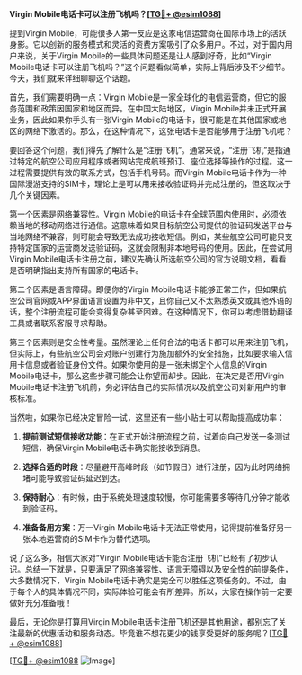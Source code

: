 **Virgin Mobile电话卡可以注册飞机吗？[[TG💪+ @esim1088](https://t.me/s/esim1088)]**

提到Virgin Mobile，可能很多人第一反应是这家电信运营商在国际市场上的活跃身影。它以创新的服务模式和灵活的资费方案吸引了众多用户。不过，对于国内用户来说，关于Virgin Mobile的一些具体问题还是让人感到好奇，比如“Virgin Mobile电话卡可以注册飞机吗？”这个问题看似简单，实际上背后涉及不少细节。今天，我们就来详细聊聊这个话题。

首先，我们需要明确一点：Virgin Mobile是一家全球化的电信运营商，但它的服务范围和政策因国家和地区而异。在中国大陆地区，Virgin Mobile并未正式开展业务，因此如果你手头有一张Virgin Mobile的电话卡，很可能是在其他国家或地区的网络下激活的。那么，在这种情况下，这张电话卡是否能够用于注册飞机呢？

要回答这个问题，我们得先了解什么是“注册飞机”。通常来说，“注册飞机”是指通过特定的航空公司应用程序或者网站完成航班预订、座位选择等操作的过程。这一过程需要提供有效的联系方式，包括手机号码。而Virgin Mobile电话卡作为一种国际漫游支持的SIM卡，理论上是可以用来接收验证码并完成注册的，但这取决于几个关键因素。

第一个因素是网络兼容性。Virgin Mobile的电话卡在全球范围内使用时，必须依赖当地的移动网络进行通信。这意味着如果目标航空公司提供的验证码发送平台与当地网络不兼容，则可能会导致无法成功接收短信。例如，某些航空公司可能只支持特定国家的运营商发送验证码，这就会限制非本地号码的使用。因此，在尝试用Virgin Mobile电话卡注册之前，建议先确认所选航空公司的官方说明文档，看看是否明确指出支持所有国家的电话卡。

第二个因素是语言障碍。即便你的Virgin Mobile电话卡能够正常工作，但如果航空公司官网或APP界面语言设置为非中文，且你自己又不太熟悉英文或其他外语的话，整个注册流程可能会变得复杂甚至困难。在这种情况下，你可以考虑借助翻译工具或者联系客服寻求帮助。

第三个因素则是安全性考量。虽然理论上任何合法的电话卡都可以用来注册飞机，但实际上，有些航空公司会对账户创建行为施加额外的安全措施，比如要求输入信用卡信息或者验证身份文件。如果你使用的是一张未绑定个人信息的Virgin Mobile电话卡，那么这些步骤可能会让你望而却步。因此，在决定是否用Virgin Mobile电话卡注册飞机前，务必评估自己的实际情况以及航空公司对新用户的审核标准。

当然啦，如果你已经决定冒险一试，这里还有一些小贴士可以帮助提高成功率：

1. **提前测试短信接收功能**：在正式开始注册流程之前，试着向自己发送一条测试短信，确保Virgin Mobile电话卡确实能接收到消息。
   
2. **选择合适的时段**：尽量避开高峰时段（如节假日）进行注册，因为此时网络拥堵可能导致验证码延迟到达。

3. **保持耐心**：有时候，由于系统处理速度较慢，你可能需要多等待几分钟才能收到验证码。

4. **准备备用方案**：万一Virgin Mobile电话卡无法正常使用，记得提前准备好另一张本地运营商的SIM卡作为替代选项。

说了这么多，相信大家对“Virgin Mobile电话卡能否注册飞机”已经有了初步认识。总结一下就是，只要满足了网络兼容性、语言无障碍以及安全性的前提条件，大多数情况下，Virgin Mobile电话卡确实是完全可以胜任这项任务的。不过，由于每个人的具体情况不同，实际体验可能会有所差异。所以，大家在操作前一定要做好充分准备哦！

最后，无论你是打算用Virgin Mobile电话卡注册飞机还是其他用途，都别忘了关注最新的优惠活动和服务动态。毕竟谁不想花更少的钱享受更好的服务呢？[[TG💪+ @esim1088](https://t.me/s/esim1088)]

[[TG💪+ @esim1088](https://t.me/s/esim1088) ![Image](https://i.postimg.cc/4NQfJmqS/Snipaste-2025-05-13-00-14-12.png)]